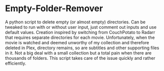 # Empty-Folder-Remover
A python script to delete empty (or almost empty) directories. Can be tweaked to run with or without user input, just comment out inputs and use default values. Creation inspired by switching from CouchPotato to Radarr that requires separate directories for each movie. Unfortunately, when the movie is watched and deemed unworthy of my collection and therefore deleted in Plex, directory remains, so are subtitles and other supporting files in it. Not a big deal with a small collection but a total pain when there are thousands of folders. This script takes care of the issue quickly and rather efficiently.
